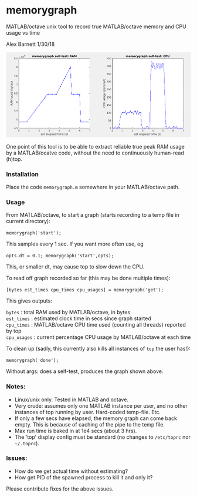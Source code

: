 # memorygraph
MATLAB/octave unix tool to record true MATLAB/octave memory and CPU usage vs time

Alex Barnett 1/30/18

<img src="selftest.png" width="800"/>

One point of this tool is to be able to extract reliable
true peak RAM usage by
a MATLAB/ocatve code, without the need to continuously human-read (h)top.

### Installation

Place the code `memorygraph.m` somewhere in your MATLAB/octave path.

### Usage

From MATLAB/octave,
to start a graph (starts recording to a temp file in current directory):

`memorygraph('start');`

This samples every 1 sec. If you want more often use, eg

`opts.dt = 0.1; memorygraph('start',opts);`

This, or smaller dt, may cause top to slow down the CPU.

To read off graph recorded so far (this may be done multiple times):

`[bytes est_times cpu_times cpu_usages] = memorygraph('get');`

This gives outputs:

  `bytes` : total RAM used by MATLAB/octave, in bytes  
  `est_times` : estimated clock time in secs since graph started  
  `cpu_times` : MATLAB/octave CPU time used (counting all threads) reported by top  
  `cpu_usages` : current percentage CPU usage by MATLAB/octave at each time  

To clean up (sadly, this currently also kills all instances of `top` the user has!):

`memorygraph('done');`

Without args: does a self-test, produces the graph shown above.

### Notes:

- Linux/unix only. Tested in MATLAB and octave.  
- Very crude: assumes only one MATLAB instance per user, and no other instances of top running by user. Hard-coded temp-file. Etc.  
- If only a few secs have elapsed, the memory graph can come back empty. This is because of caching of the pipe to the temp file.  
- Max run time is baked in at 1e4 secs (about 3 hrs).  
- The 'top' display config must be standard (no changes to `/etc/toprc` nor `~/.toprc`).

### Issues:

- How do we get actual time without estimating?  
- How get PID of the spawned process to kill it and only it?  

Please contribute fixes for the above issues.
